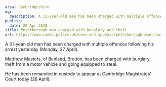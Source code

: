 ```yaml
area: Cambridgeshire
og:
  description: A 31-year-old man has been charged with multiple offences following his arrest yesterday (Monday, 27 April).
publish:
  date: 28 Apr 2020
title: Peterborough man charged with burglary and theft
url: https://www.cambs.police.uk/news-and-appeals/peterborough-man-charged-with-burglary-and-theft
```

A 31-year-old man has been charged with multiple offences following his arrest yesterday (Monday, 27 April).

Matthew Masters, of Benland, Bretton, has been charged with burglary, theft from a motor vehicle and going equipped to steal.

He has been remanded in custody to appear at Cambridge Magistrates' Court today (28 April).
